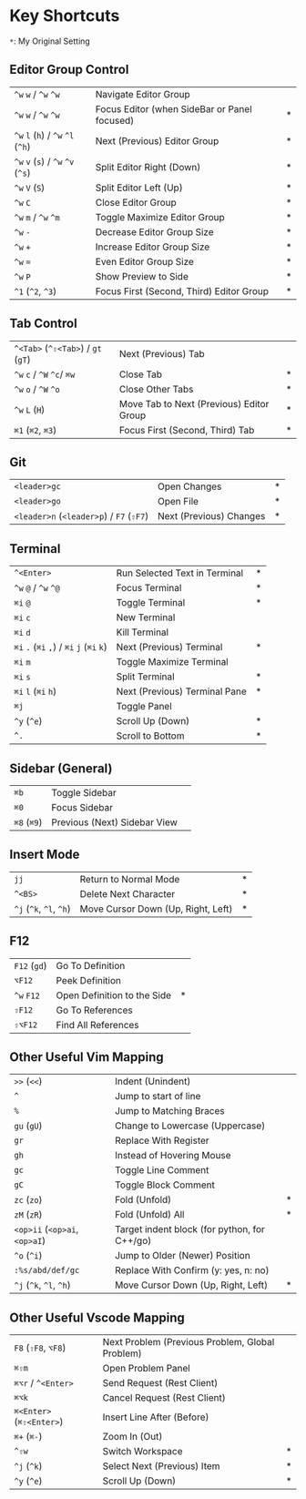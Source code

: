 # Key Shortcuts

`*`: My Original Setting

## Editor Group Control

|                                   |                                              |     |
| --------------------------------- | -------------------------------------------- | --- |
| `^w` `w` / `^w` `^w`              | Navigate Editor Group                        |     |
| `^w` `w` / `^w` `^w`              | Focus Editor (when SideBar or Panel focused) | *   |
| `^w` `l` (`h`) / `^w` `^l` (`^h`) | Next (Previous) Editor Group                 | *   |
| `^w` `v` (`s`) / `^w` `^v` (`^s`) | Split Editor Right (Down)                    | *   |
| `^w` `V` (`S`)                    | Split Editor Left (Up)                       | *   |
| `^w` `C`                          | Close Editor Group                           | *   |
| `^w` `m` / `^w` `^m`              | Toggle Maximize Editor Group                 | *   |
| `^w` `-`                          | Decrease Editor Group Size                   | *   |
| `^w` `+`                          | Increase Editor Group Size                   | *   |
| `^w` `=`                          | Even Editor Group Size                       | *   |
| `^w` `P`                          | Show Preview to Side                         | *   |
| `^1` (`^2`, `^3`)                 | Focus First (Second, Third) Editor Group     | *   |

## Tab Control

|                                    |                                          |     |
| ---------------------------------- | ---------------------------------------- | --- |
| `^<Tab>` (`^⇧<Tab>`) / `gt` (`gT`) | Next (Previous) Tab                      |     |
| `^w` `c` / `^W` `^c`/ `⌘w`         | Close Tab                                | *   |
| `^w` `o` / `^W` `^o`               | Close Other Tabs                         | *   |
| `^w` `L` (`H`)                     | Move Tab to Next (Previous) Editor Group | *   |
| `⌘1` (`⌘2`, `⌘3`)                  | Focus First (Second, Third) Tab          | *   |

## Git

|                                          |                         |     |
| ---------------------------------------- | ----------------------- | --- |
| `<leader>gc`                             | Open Changes            | *   |
| `<leader>go`                             | Open File               | *   |
| `<leader>n` (`<leader>p`) / `F7` (`⇧F7`) | Next (Previous) Changes | *   |

## Terminal

|                                            |                               |     |
| ------------------------------------------ | ----------------------------- | --- |
| `^<Enter>`                                 | Run Selected Text in Terminal | *   |
| `^w` `@` / `^w` `^@`                       | Focus Terminal                | *   |
| `⌘i` `@`                                   | Toggle Terminal               | *   |
| `⌘i` `c`                                   | New Terminal                  |     |
| `⌘i` `d`                                   | Kill Terminal                 |     |
| `⌘i` `.` (`⌘i` `,`) /  `⌘i` `j` (`⌘i` `k`) | Next (Previous) Terminal      | *   |
| `⌘i` `m`                                   | Toggle Maximize Terminal      |     |
| `⌘i` `s`                                   | Split Terminal                | *   |
| `⌘i` `l` (`⌘i` `h`)                        | Next (Previous) Terminal Pane | *   |
| `⌘j`                                       | Toggle Panel                  |     |
| `^y` (`^e`)                                | Scroll Up (Down)              | *   |
| `^.`                                       | Scroll to Bottom              | *   |
## Sidebar (General)

|             |                              |     |
| ----------- | ---------------------------- | --- |
| `⌘b`        | Toggle Sidebar               |     |
| `⌘0`        | Focus Sidebar                |     |
| `⌘8` (`⌘9`) | Previous (Next) Sidebar View |     |

## Insert Mode

|                         |                                    |     |
| ----------------------- | ---------------------------------- | --- |
| `jj`                    | Return to Normal Mode              | *   |
| `^<BS>`                 | Delete Next Character              | *   |
| `^j` (`^k`, `^l`, `^h`) | Move Cursor Down (Up, Right, Left) | *   |

## F12

|              |                             |     |
| ------------ | --------------------------- | --- |
| `F12` (`gd`) | Go To Definition            |     |
| `⌥F12`       | Peek Definition             |     |
| `^w` `F12`   | Open Definition to the Side | *   |
| `⇧F12`       | Go To References            |     |
| `⇧⌥F12`      | Find All References         |     |

## Other Useful Vim Mapping

|                               |                                              |     |
| ----------------------------- | -------------------------------------------- | --- |
| `>>` (`<<`)                   | Indent (Unindent)                            |     |
| `^`                           | Jump to start of line                        |     |
| `%`                           | Jump to Matching Braces                      |     |
| `gu` (`gU`)                   | Change to Lowercase (Uppercase)              |     |
| `gr`                          | Replace With Register                        |     |
| `gh`                          | Instead of Hovering Mouse                    |     |
| `gc`                          | Toggle Line Comment                          |     |
| `gC`                          | Toggle Block Comment                         |     |
| `zc` (`zo`)                   | Fold (Unfold)                                | *   |
| `zM` (`zR`)                   | Fold (Unfold) All                            | *   |
| `<op>ii` (`<op>ai`, `<op>aI`) | Target indent block (for python, for C++/go) |     |
| `^o` (`^i`)                   | Jump to Older (Newer) Position               |     |
| `:%s/abd/def/gc`              | Replace With Confirm (y: yes, n: no)         |     |
| `^j` (`^k`, `^l`, `^h`)       | Move Cursor Down (Up, Right, Left)           | *   |

## Other Useful Vscode Mapping

|                          |                                                 |     |
| ------------------------ | ----------------------------------------------- | --- |
| `F8` (`⇧F8`, `⌥F8`)      | Next Problem (Previous Problem, Global Problem) |     |
| `⌘⇧m`                    | Open Problem Panel                              |     |
| `⌘⌥r` / `^<Enter>`       | Send Request (Rest Client)                      |     |
| `⌘⌥k`                    | Cancel Request (Rest Client)                    |     |
| `⌘<Enter>` (`⌘⇧<Enter>`) | Insert Line After (Before)                      |     |
| `⌘+` (`⌘-`)              | Zoom In (Out)                                   |     |
| `^⇧w`                    | Switch Workspace                                | *   |
| `^j` (`^k`)              | Select Next (Previous) Item                     | *   |
| `^y` (`^e`)              | Scroll Up (Down)                                | *   |
